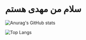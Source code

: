 # سلام من مهدی هستم
![Anurag's GitHub stats](https://github-readme-stats.vercel.app/api?username=mehdi-darvish-zadeh&show_icons=true&theme=dark)



![Top Langs](https://github-readme-stats.vercel.app/api/top-langs/?mehdi-darvish-zadeh=anuraghazra&hide_progress=true)

